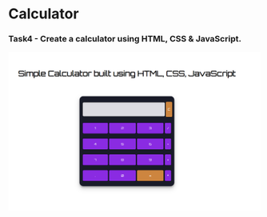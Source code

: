 # Calculator
### Task4 - Create a calculator using HTML, CSS & JavaScript.

![Alt text](https://github.com/harshitjai/LGMVIP-Web/blob/main/Task%203%20-%20Simple%20Calculator/Screenshot%20(5).png)
